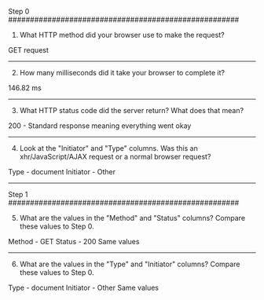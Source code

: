 Step 0 #####################################################

1. What HTTP method did your browser use to make the request?

GET request
____________________________________________________________
2. How many milliseconds did it take your browser to complete it?

146.82 ms
____________________________________________________________
3. What HTTP status code did the server return? What does that mean?

200 - Standard response meaning everything went okay
____________________________________________________________
4. Look at the "Initiator" and "Type" columns. Was this an xhr/JavaScript/AJAX request or a normal browser request?

Type - document
Initiator - Other

____________________________________________________________
Step 1 #####################################################

5. What are the values in the "Method" and "Status" columns? Compare these values to Step 0.

Method - GET
Status - 200
Same values
____________________________________________________________
6. What are the values in the "Type" and "Initiator" columns? Compare these values to Step 0.

Type - document
Initiator - Other
Same values
